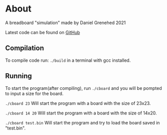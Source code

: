 # About
A breadboard "simulation" made by Daniel Grenehed 2021

Latest code can be found on [GitHub](https://github.com/DanielGrenehed/cboard)

## Compilation
To compile code run:
``` ./build ``` 
in a terminal with gcc installed.

## Running
To start the program(after compiling), run 
``` ./cboard ```
and you will be pompted to input a size for the board.

``` ./cboard 23 ```
Will start the program with a board with the size of 23x23.

``` ./cboard 14 20 ``` 
Will start the program with a board with the size of 14x20.

``` ./cboard test.bin ```
Will start the program and try to load the board saved in "test.bin".

